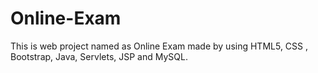 # Online-Exam
This is web project named as Online Exam made by using HTML5, CSS , Bootstrap, Java, Servlets, JSP and MySQL.
